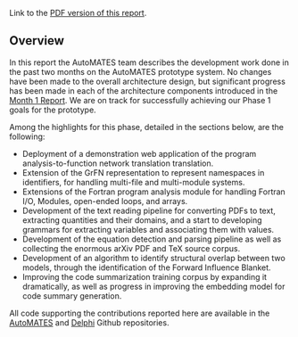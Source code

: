 Link to the [PDF version of this report](ASKE_M3Report_UA-AutoMATES-20190201.pdf).

## Overview

In this report the AutoMATES team describes the development work done in the past two months on the AutoMATES prototype system. No changes have been made to the overall architecture design, but significant progress has been made in each of the architecture components introduced in the [Month 1 Report](https://ml4ai.github.io/automates/documentation/reports/m1_architecture_report/). We are on track for successfully achieving our Phase 1 goals for the prototype.

Among the highlights for this phase, detailed in the sections below, are the following:

- Deployment of a demonstration web application of the program analysis-to-function network translation translation.
- Extension of the GrFN representation to represent namespaces in identifiers, for handling multi-file and multi-module systems.
- Extensions of the Fortran program analysis module for handling Fortran I/O, Modules, open-ended loops, and arrays.
- Development of the text reading pipeline for converting PDFs to text, extracting quantities and their domains, and a start to developing grammars for extracting variables and associating them with values.
- Development of the equation detection and parsing pipeline as well as collecting the enormous arXiv PDF and TeX source corpus.
- Development of an algorithm to identify structural overlap between two models, through the identification of the Forward Influence Blanket.
- Improving the code summarization training corpus by expanding it dramatically, as well as progress in improving the embedding model for code summary generation.

All code supporting the contributions reported here are available in the [AutoMATES](https://github.com/ml4ai/automates) and [Delphi](https://github.com/ml4ai/delphi/) Github repositories.

